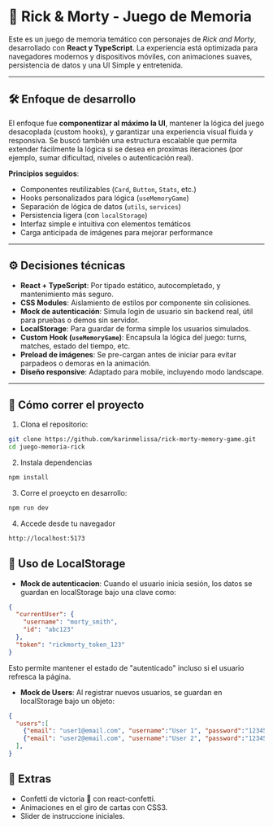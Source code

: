 # 🧠 Rick & Morty - Juego de Memoria

Este es un juego de memoria temático con personajes de *Rick and Morty*, desarrollado con **React y TypeScript**. La experiencia está optimizada para navegadores modernos y dispositivos móviles, con animaciones suaves, persistencia de datos y una UI Simple y entretenida.

---

## 🛠️ Enfoque de desarrollo

El enfoque fue **componentizar al máximo la UI**, mantener la lógica del juego desacoplada (custom hooks), y garantizar una experiencia visual fluida y responsiva. Se buscó también una estructura escalable que permita extender fácilmente la lógica si se desea en proximas iteraciones (por ejemplo, sumar dificultad, niveles o autenticación real).

**Principios seguidos**:

- Componentes reutilizables (`Card`, `Button`, `Stats`, etc.)
- Hooks personalizados para lógica (`useMemoryGame`)
- Separación de lógica de datos (`utils`, `services`)
- Persistencia ligera (con `localStorage`)
- Interfaz simple e intuitiva con elementos temáticos
- Carga anticipada de imágenes para mejorar performance

---

## ⚙️ Decisiones técnicas

- **React + TypeScript**: Por tipado estático, autocompletado, y mantenimiento más seguro.
- **CSS Modules**: Aislamiento de estilos por componente sin colisiones.
- **Mock de autenticación**: Simula login de usuario sin backend real, útil para pruebas o demos sin servidor.
- **LocalStorage**: Para guardar de forma simple los usuarios simulados.
- **Custom Hook (`useMemoryGame`)**: Encapsula la lógica del juego: turns, matches, estado del tiempo, etc.
- **Preload de imágenes**: Se pre-cargan antes de iniciar para evitar parpadeos o demoras en la animación.
- **Diseño responsive**: Adaptado para mobile, incluyendo modo landscape.

---

## 🚀 Cómo correr el proyecto

1. Clona el repositorio:

```bash
git clone https://github.com/karinmelissa/rick-morty-memory-game.git
cd juego-memoria-rick
```

2. Instala dependencias 
```bash
npm install
```

3. Corre el proeycto en desarrollo:
```bash
npm run dev
```

4. Accede desde tu navegador 
```bash
http://localhost:5173
```
## 💾 Uso de LocalStorage

- **Mock de autenticacion**: Cuando el usuario inicia sesión, los datos se guardan en localStorage bajo una clave como:

```json
{
  "currentUser": {
    "username": "morty_smith",
    "id": "abc123"
  },
  "token": "rickmorty_token_123"
}
```
Esto permite mantener el estado de "autenticado" incluso si el usuario refresca la página.

- **Mock de Users**: Al registrar nuevos usuarios, se guardan en localStorage bajo un objeto:

```json
{
  "users":[
    {"email": "user1@email.com", "username":"User 1", "password":"123456"},
    {"email": "user2@email.com", "username":"User 2", "password":"123456"},
  ],
}
```


## 🎨 Extras

- Confetti de victoria 🎉 con react-confetti.
- Animaciones en el giro de cartas con CSS3.
- Slider de instruccione iniciales.
